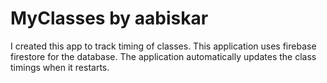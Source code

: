 # MyClasses by aabiskar
I created this app to track timing of classes. This application uses firebase firestore for the database.
The application automatically updates the class timings when it restarts.



